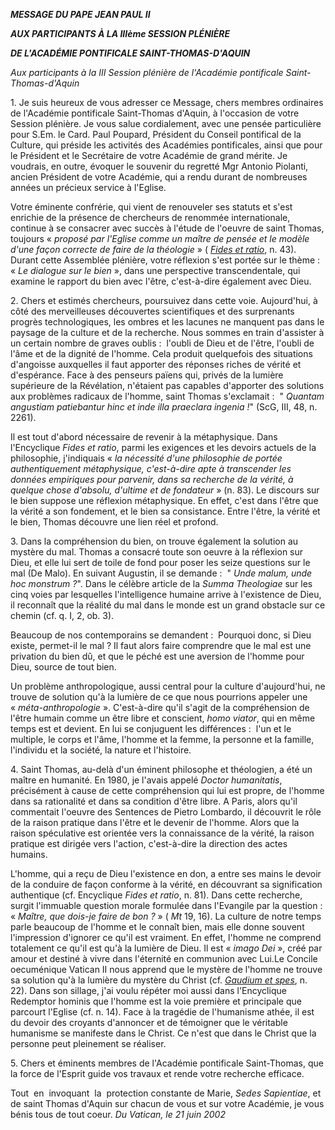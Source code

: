***MESSAGE DU PAPE JEAN PAUL II***

***AUX PARTICIPANTS À LA IIIème SESSION PLÉNIÈRE***

***DE L'ACADÉMIE PONTIFICALE SAINT-THOMAS-D'AQUIN***

*Aux participants à la III Session plénière de l'Académie pontificale Saint-Thomas-d'Aquin*

1. Je suis heureux de vous adresser ce Message, chers membres ordinaires de l'Académie pontificale Saint-Thomas d'Aquin, à l'occasion de votre Session plénière. Je vous salue cordialement, avec une pensée particulière pour S.Em. le Card. Paul Poupard, Président du Conseil pontifical de la Culture, qui préside les activités des Académies pontificales, ainsi que pour le Président et le Secrétaire de votre Académie de grand mérite. Je voudrais, en outre, évoquer le souvenir du regretté Mgr Antonio Piolanti, ancien Président de votre Académie, qui a rendu durant de nombreuses années un précieux service à l'Eglise.

Votre éminente confrérie, qui vient de renouveler ses statuts et s'est enrichie de la présence de chercheurs de renommée internationale, continue à se consacrer avec succès à l'étude de l'oeuvre de saint Thomas, toujours « *proposé par l'Eglise comme un maître de pensée et le modèle d'une façon correcte de faire de la théologie* » ( *[Fides et ratio](/content/john-paul-ii/fr/encyclicals/documents/hf_jp-ii_enc_15101998_fides-et-ratio.html)*, n. 43). Durant cette Assemblée plénière, votre réflexion s'est portée sur le thème :  « *Le dialogue sur le bien* », dans une perspective transcendentale, qui examine le rapport du bien avec l'être, c'est-à-dire également avec Dieu.

2. Chers et estimés chercheurs, poursuivez dans cette voie. Aujourd'hui, à côté des merveilleuses découvertes scientifiques et des surprenants progrès technologiques, les ombres et les lacunes ne manquent pas dans le paysage de la culture et de la recherche. Nous sommes en train d'assister à un certain nombre de graves oublis :  l'oubli de Dieu et de l'être, l'oubli de l'âme et de la dignité de l'homme. Cela produit quelquefois des situations d'angoisse auxquelles il faut apporter des réponses riches de vérité et d'espérance. Face à des penseurs païens qui, privés de la lumière supérieure de la Révélation, n'étaient pas capables d'apporter des solutions aux problèmes radicaux de l'homme, saint Thomas s'exclamait :  " *Quantam angustiam patiebantur hinc et inde illa praeclara ingenia !*" (ScG, III, 48, n. 2261).

Il est tout d'abord nécessaire de revenir à la métaphysique. Dans l'Encyclique *Fides et ratio*, parmi les exigences et les devoirs actuels de la philosophie, j'indiquais « *la nécessité d'une philosophie de portée authentiquement métaphysique, c'est-à-dire apte à transcender les données empiriques pour parvenir, dans sa recherche de la vérité, à quelque chose d'absolu, d'ultime et de fondateur* » (n. 83). Le discours sur le bien suppose une réflexion métaphysique. En effet, c'est dans l'être que la vérité a son fondement, et le bien sa consistance. Entre l'être, la vérité et le bien, Thomas découvre une lien réel et profond.

3. Dans la compréhension du bien, on trouve également la solution au mystère du mal. Thomas a consacré toute son oeuvre à la réflexion sur Dieu, et elle lui sert de toile de fond pour poser les seize questions sur le mal (De Malo). En suivant Augustin, il se demande :  " *Unde malum, unde hoc monstrum ?*". Dans le célèbre article de la *Summa Theologiae* sur les cinq voies par lesquelles l'intelligence humaine arrive à l'existence de Dieu, il reconnaît que la réalité du mal dans le monde est un grand obstacle sur ce chemin (cf. q. I, 2, ob. 3).

Beaucoup de nos contemporains se demandent :  Pourquoi donc, si Dieu existe, permet-il le mal ? Il faut alors faire comprendre que le mal est une privation du bien dû, et que le péché est une aversion de l'homme pour Dieu, source de tout bien.

Un problème anthropologique, aussi central pour la culture d'aujourd'hui, ne trouve de solution qu'à la lumière de ce que nous pourrions appeler une  « *méta-anthropologie* ». C'est-à-dire qu'il s'agit de la compréhension de l'être humain comme un être libre et conscient, *homo viator*, qui en même temps est et devient. En lui se conjuguent les différences :  l'un et le multiple, le corps et l'âme, l'homme et la femme, la personne et la famille, l'individu et la société, la nature et l'histoire.

4. Saint Thomas, au-delà d'un éminent philosophe et théologien, a été un maître en humanité. En 1980, je l'avais appelé *Doctor humanitatis*, précisément à cause de cette compréhension qui lui est propre, de l'homme dans sa rationalité et dans sa condition d'être libre. A Paris, alors qu'il commentait l'oeuvre des Sentences de Pietro Lombardo, il découvrit le rôle de la raison pratique dans l'être et le devenir de l'homme. Alors que la raison spéculative est orientée vers la connaissance de la vérité, la raison pratique est dirigée vers l'action, c'est-à-dire la direction des actes humains.

L'homme, qui a reçu de Dieu l'existence en don, a entre ses mains le devoir de la conduire de façon conforme à la vérité, en découvrant sa signification authentique (cf. Encyclique *Fides et ratio*, n. 81). Dans cette recherche, surgit l'immuable question morale formulée dans l'Evangile par la question :  « *Maître, que dois-je faire de bon ?* » ( *Mt* 19, 16). La culture de notre temps parle beaucoup de l'homme et le connaît bien, mais elle donne souvent l'impression d'ignorer ce qu'il est vraiment. En effet, l'homme ne comprend totalement ce qu'il est qu'à la lumière de Dieu. Il est « *imago Dei* », créé par amour et destiné à vivre dans l'éternité en communion avec Lui.Le Concile oecuménique Vatican II nous apprend que le mystère de l'homme ne trouve sa solution qu'à la lumière du mystère du Christ (cf. *[Gaudium et spes](http://localhost/archive/hist_councils/ii_vatican_council/documents/vat-ii_cons_19651207_gaudium-et-spes_fr.html)*, n. 22). Dans son sillage, j'ai voulu répéter moi aussi dans l'Encyclique Redemptor hominis que l'homme est la voie première et principale que parcourt l'Eglise (cf. n. 14). Face à la tragédie de l'humanisme athée, il est du devoir des croyants d'annoncer et de témoigner que le véritable humanisme se manifeste dans le Christ. Ce n'est que dans le Christ que la personne peut pleinement se réaliser.

5. Chers et éminents membres de l'Académie pontificale Saint-Thomas, que la force de l'Esprit guide vos travaux et rende votre recherche efficace.

Tout  en  invoquant  la  protection constante de Marie, *Sedes Sapientiae*, et de saint Thomas d'Aquin sur chacun de vous et sur votre Académie, je vous bénis tous de tout coeur. *Du Vatican, le 21 juin 2002*